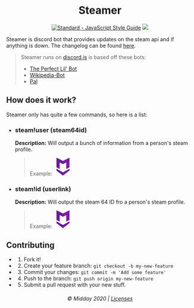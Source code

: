 <h1 align="center"> Steamer </h1>
<p align="center">
    <a href="https://standardjs.com"><img src="https://img.shields.io/badge/code_style-standard-brightgreen.svg" alt="Standard - JavaScript Style Guide"></a>
    <a href=""><img src="https://img.shields.io/badge/Discord-Add%20Bot-7289DA.svg" /></a>
</p>

Steamer is discord bot that provides updates on the steam api and if anything is down. The changelog can be found [here](https://github.com/MiddayClouds/Steamer/releases).
> Steamer runs on <a href="">discord.js</a> is based off these bots:
> - <a href="https://gist.github.com/eslachance/3349734a98d30011bb202f47342601d3">The Perfect Lil' Bot</a>
> - <a href="https://github.com/julianYaman/wikipedia-bot">Wikipedia-Bot</a>
> - <a href="https://github.com/MiddayClouds/pal">Pal</a>

## How does it work?
Steamer only has quite a few commands, so here is a list:

- ### steam!user (steam64id)
    __Description:__ Will output a bunch of information from a person's steam profile.
    
    > Example:
    > ![alt text](https://github.com/adam-p/markdown-here/raw/master/src/common/images/icon48.png "Logo Title Text 1")
   
- ### steam!id (userlink)
    __Description:__ Will output the steam 64 ID fro a person's steam profile.
    
    > Example:
    > ![alt text](https://github.com/adam-p/markdown-here/raw/master/src/common/images/icon48.png "Logo Title Text 1")

## Contributing
- 1. Fork it!
- 2. Create your feature branch: `git checkout -b my-new-feature`
- 3. Commit your changes: `git commit -m 'Add some feature'`
- 4. Push to the branch: `git push origin my-new-feature`
- 5. Submit a pull request with your new stuff.

<h6 align="center">  © Midday 2020 | <a href="https://github.com/MiddayClouds/Steamer/tree/master/LICENSES">Licenses</a> </h6>
